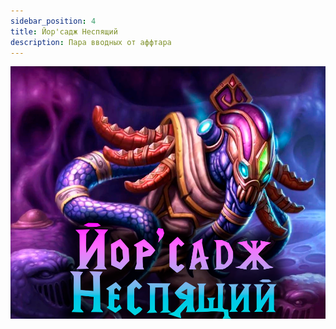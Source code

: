 ```yaml
---
sidebar_position: 4
title: Йор'садж Неспящий
description: Пара вводных от аффтара
---
```


<div className="text--center">

![Mor](/img/ds/Yorsahj/Yorsahj.png)
</div>